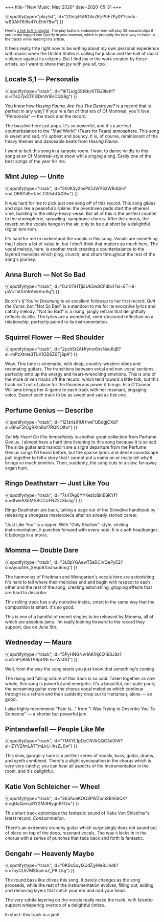+++
title="New Music:  May 2020"
date=2020-05-31
+++

{{ spotify(type="playlist", id="2OoIyPzROSnZKzPhF7Py0Y?si=Io-wB3AhT6i9s4YuEhh7Bw") }}

<small>Here's <a href="https://open.spotify.com/playlist/2OoIyPzROSnZKzPhF7Py0Y?si=Io-wB3AhT6i9s4YuEhh7Bw">a link to the playlist</a>. The play buttons embedded here will play 30-second clips if you're not logged into Spotify in your browser, which is probably the best way to listen to the tracks while reading this article.</small>

It feels really trite right now to be writing about my own personal experience with music when the United States is calling for justice and the halt of racist violence against its citizens.  But I find joy in the work created by these artists, so I want to share that joy with you all, too.

## Locate S,1 — Personalia

{{ spotify(type="track", id="1kTLidg5St8kvKTBJ8Iehf?si=r7sD7jvDTFGDmlV6HDQ28g") }}

You know how _Hissing Fauna, Are You The Destroyer?_ is a record that is perfect in any way?  If you're a fan of that era of Of Montreal, you'll love "Personalia" — the track and the record.

The bassline here just pops.  It's so powerful, and it's a perfect counterbalance to the "Mad World" (Tears for Fears) atmosphere.  This song is sweet and sad, it's upbeat and bouncy.  It is, of course, reminiscent of the heavy themes and danceable beats from _Hissing Fauna_.

I want to belt this song in a karaoke room.  I want to dance wildly to this song at an Of Montreal-style show while singing along.  Easily one of the best songs of the year for me.

## Mint Julep — Unite

{{ spotify(type="track", id="5h0KSy2hsPiCUWP3zWRdQm?si=LOBRGdEcTJeLC33sbCr0Sw") }}

It was hard for me to pick just one song off of this record.  This song glides and dips like a peaceful airplane: the overdriven pads start the ethereal vibe, building to the delay-heavy verse.  But all of this is the perfect counter to the atmospheric, sprawling, symphonic chorus.  After the chorus, the reverb on the vocals hangs in the air, only to be cut short by a delightful digital tom-tom.

It's hard for me to understand the vocals in this song.  Vocals are something that I place a lot of value in, but I don't think that matters so much here.  The vocal melody, here, is another track creating a counterbalance to the layered melodies which ping, crunch, and strum throughout the rest of the song's journey.

## Anna Burch — Not So Bad

{{ spotify(type="track", id="0Jr07iHTji2UkSw8CFdIb4?si=6TH9-pWcT5OUhBAekAnrSg") }}

Burch's _If You're Dreaming_ is an excellent followup to her first record, _Quit the Curse_, but "Not So Bad" is a standout to me for its evocative lyrics and catchy melody.  "Not So Bad" is a rising, jangly refrain that delightfully reflects its title.  The lyrics are a wonderful, semi-obscured reflection on a relationship, perfectly paired to its instrumentation.

## Squirrel Flower — Red Shoulder

{{ spotify(type="track", id="2pzhSt2AHfymv6nsNsu6qB?si=mPcXtme3TLK1OD6Z6Tj8pA") }}

Wow.  This tune is cinematic, with deep, country-western vibes and resonating guitars.  The transitions between vocal and non-vocal sections perfectly amp up the energy and heart-wrenching emotions.  This is one of the more driven tracks off the record, which tend toward a little folk, but this track isn't out of place for the thunderous power it brings:  Ella O'Connor Williams brings her A-game to each track with her resonant, engaging voice.  Expect each track to be as sweet and sad as this one.

## Perfume Genius — Describe

{{ spotify(type="track", id="121zris91UHhwFUBdgjCXd?si=BhuF5tOgRXmRuf7RQNOlfw") }}

_Set My Heart On Fire Immediately_ is another great collection from Perfume Genius.  I almost have a hard time listening to this song because it is so sad.  The slide guitar and mandolin are a slight departure from the Perfume Genius songs I'd heard before, but the sparse lyrics and dense soundscape pull together to tell a story that I cannot put a name on or really tell why it brings so much emotion.  Then, suddenly, the song cuts to a slow, far-away organ hum.

## Ringo Deathstarr — Just Like You

{{ spotify(type="track", id="7s47Ag6YYKezicBinE8KYf?si=dfweAXEMSBCCUFN22zXkmg") }}

Ringo Deathstarr are back, taking a page out of the Slowdive handbook by releasing a shoegaze masterpiece after an already storied career.

"Just Like You" is a ripper.  With "Only Shallow"-style, circling instrumentation, it punches forward with every note.  It is a soft headbanger.  It belongs in a movie.

## Momma — Double Dare

{{ spotify(type="track", id="3LBpYGAewT5aDCiVQePyE2?si=AyuxAhk_SVqo87osmau6mg") }}

The harmonies of Friedman and Weingarten's vocals here are astonishing.  It's hard to tell where their melodies end and begin with respect to each other and the rest of the song; creating astonishing, gripping effects that are hard to describe.

This rolling track has a sly narrative inside, smart in the same way that the composition is smart.  It's so good.

This is one of a handful of recent singles to be released by Momma, all of which are absolute jams.  I'm really looking forward to the record they support, due on June 5th.

## Wednesday — Maura

{{ spotify(type="track", id="5PyHNGNw1AK1hj6Q198J9z?si=NnPrjK6kTA6pONLEa-WsGQ") }}

Well, from the way the song starts you just know that something's coming.

The rising and falling nature of this track is so cool.  Taken together as one whole, this song is powerful and energetic.  It's a beautiful, not-quite punk; the screaming guitar over the chorus vocal melodies which continue through to a refrain and then suddenly drop out to Hartzman, alone — so good.

I also highly recommend "Fate Is…" from "I Was Trying to Describe You To Someone" — a shorter but powerful jam.

## Pintandwefall — People Like Me

{{ spotify(type="track", id="7MKYL1pDzCftVkQQC3d0IW?si=ZYV2fmLATTmLkU-lhsZL0w") }}

This slow, garage-y tune is a perfect series of vocals, bass, guitar, drums, and synth combined.  There's a slight syncopation in the chorus which is very very catchy; you can hear all aspects of the instrumentation in the room, and it's delightful.

## Katie Von Schleicher — Wheel

{{ spotify(type="track", id="363AueKOQ8PWZpmSBh6bQk?si=gUaQveszRY2MdHIygnRFUw") }}

This short track epitomizes the fantastic sound of Katie Von Shleicher's latest record, _Consummation_.

There's an extremely crunchy guitar which surprisingly does not sound out of place on top of the deep, resonant vocals.  The way it kicks in in the chorus with a series of punches that fade back and forth is fantastic.

## Gengahr — Heavenly Maybe

{{ spotify(type="track", id="0KGc8uyIXJdZjyMe8Jihdk?si=7oyOL87MS5anraZ_P8IL5g") }}

The round bass line drives this song.  It barely changes as the song proceeds, while the rest of the instrumentation evolves, filling out, adding and removing layers that catch your ear and nod your head.

The very subtle layering on the vocals really make the track, with falsetto support whispering overtop of a delightful timbre.

In short:  this track is a jam!
